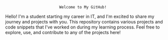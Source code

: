                             Welcome to My GitHub!
Hello! I'm a student starting my career in IT, and I'm excited to share my journey and projects with you. This repository contains various projects and code snippets that I've worked on during my learning process. Feel free to explore, use, and contribute to any of the projects here!
